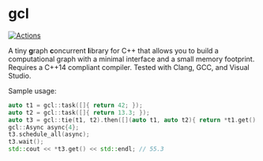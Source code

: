 # gcl

[![Actions](https://github.com/bloomen/gcl/actions/workflows/gcl-tests.yml/badge.svg?branch=master)](https://github.com/bloomen/gcl/actions/workflows/gcl-tests.yml?query=branch%3Amaster)

A tiny **g**raph **c**oncurrent **l**ibrary for C++ that allows you to build a computational
graph with a minimal interface and a small memory footprint.
Requires a C++14 compliant compiler. Tested with Clang, GCC, and Visual Studio.

Sample usage:
```cpp
auto t1 = gcl::task([]{ return 42; });
auto t2 = gcl::task([]{ return 13.3; });
auto t3 = gcl::tie(t1, t2).then([](auto t1, auto t2){ return *t1.get() + *t2.get(); });
gcl::Async async{4};
t3.schedule_all(async);
t3.wait();
std::cout << *t3.get() << std::endl; // 55.3
```
